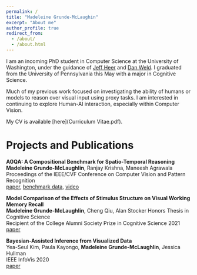 ```yaml
---
permalink: /
title: "Madeleine Grunde-McLaughin"
excerpt: "About me"
author_profile: true
redirect_from: 
  - /about/
  - /about.html
---
```


I am an incoming PhD student in Computer Science at the University of Washington, under the guidance of [Jeff Heer](https://homes.cs.washington.edu/~jheer/) and [Dan Weld](https://www.cs.washington.edu/people/faculty/weld). I graduated from the University of Pennsylvania this May with a major in Cognitive Science. 

Much of my previous work focused on investigating the ability of humans or models to reason over visual input using proxy tasks. I am interested in continuing to explore Human-AI interaction, especially within Computer Vision. 

My CV is available [here](Curriculum Vitae.pdf).


Projects and Publications
======

**AGQA: A Compositional Benchmark for Spatio-Temporal Reasoning** \
**Madeleine Grunde-McLaughlin**, Ranjay Krishna, Maneesh Agrawala\
Proceedings of the IEEE/CVF Conference on Computer Vision and Pattern Recognition\
[paper](https://arxiv.org/pdf/2103.16002.pdf), [benchmark data](https://cs.stanford.edu/people/ranjaykrishna/agqa/), [video](https://www.youtube.com/watch?v=6Rw1QF9Hono)

**Model Comparison of the Effects of Stimulus Structure on Visual Working Memory Recall**\
**Madeleine Grunde-McLaughlin**, Cheng Qiu, Alan Stocker
Honors Thesis in Cognitive Science\
Recipient of the College Alumni Society Prize in Cognitive Science 2021\
[paper](Thesis.pdf)


**Bayesian-Assisted Inference from Visualized Data**\
Yea-Seul Kim, Paula Kayongo, **Madeleine Grunde-McLaughlin**, Jessica Hullman\
IEEE InfoVis 2020\
[paper](https://arxiv.org/pdf/2008.00142.pdf)


